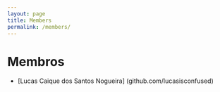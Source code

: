 ```yaml
---
layout: page
title: Members
permalink: /members/
---
```


# Membros

* [Lucas Caique dos Santos Nogueira] (github.com/lucasisconfused)
